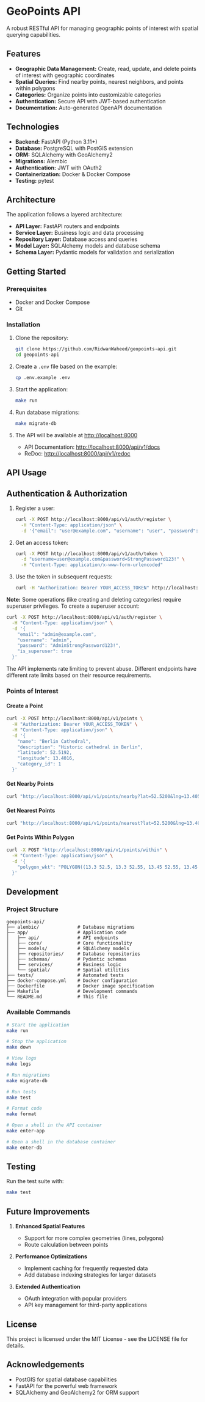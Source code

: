 # GeoPoints API

A robust RESTful API for managing geographic points of interest with spatial querying capabilities.

## Features

- **Geographic Data Management:** Create, read, update, and delete points of interest with geographic coordinates
- **Spatial Queries:** Find nearby points, nearest neighbors, and points within polygons
- **Categories:** Organize points into customizable categories 
- **Authentication:** Secure API with JWT-based authentication
- **Documentation:** Auto-generated OpenAPI documentation

## Technologies

- **Backend:** FastAPI (Python 3.11+)
- **Database:** PostgreSQL with PostGIS extension
- **ORM:** SQLAlchemy with GeoAlchemy2
- **Migrations:** Alembic
- **Authentication:** JWT with OAuth2
- **Containerization:** Docker & Docker Compose
- **Testing:** pytest

## Architecture

The application follows a layered architecture:

- **API Layer:** FastAPI routers and endpoints
- **Service Layer:** Business logic and data processing
- **Repository Layer:** Database access and queries
- **Model Layer:** SQLAlchemy models and database schema
- **Schema Layer:** Pydantic models for validation and serialization

## Getting Started

### Prerequisites

- Docker and Docker Compose
- Git

### Installation

1. Clone the repository:
   ```bash
   git clone https://github.com/RidwanWaheed/geopoints-api.git
   cd geopoints-api
   ```

2. Create a `.env` file based on the example:
   ```bash
   cp .env.example .env
   ```

3. Start the application:
   ```bash
   make run
   ```

4. Run database migrations:
   ```bash
   make migrate-db
   ```

5. The API will be available at [http://localhost:8000](http://localhost:8000)
   - API Documentation: [http://localhost:8000/api/v1/docs](http://localhost:8000/api/v1/docs)
   - ReDoc: [http://localhost:8000/api/v1/redoc](http://localhost:8000/api/v1/redoc)

## API Usage

## Authentication & Authorization

1. Register a user:
   ```bash
   curl -X POST http://localhost:8000/api/v1/auth/register \
     -H "Content-Type: application/json" \
     -d '{"email": "user@example.com", "username": "user", "password": "StrongPassword123!"}'
   ```

2. Get an access token:
   ```bash
   curl -X POST http://localhost:8000/api/v1/auth/token \
     -d "username=user@example.com&password=StrongPassword123!" \
     -H "Content-Type: application/x-www-form-urlencoded"
   ```

3. Use the token in subsequent requests:
   ```bash
   curl -H "Authorization: Bearer YOUR_ACCESS_TOKEN" http://localhost:8000/api/v1/points
   ```

**Note:** Some operations (like creating and deleting categories) require superuser privileges. To create a superuser account:

```bash
curl -X POST http://localhost:8000/api/v1/auth/register \
  -H "Content-Type: application/json" \
  -d '{
    "email": "admin@example.com", 
    "username": "admin", 
    "password": "AdminStrongPassword123!", 
    "is_superuser": true
  }'
```

The API implements rate limiting to prevent abuse. Different endpoints have different rate limits based on their resource requirements.

### Points of Interest

#### Create a Point

```bash
curl -X POST http://localhost:8000/api/v1/points \
  -H "Authorization: Bearer YOUR_ACCESS_TOKEN" \
  -H "Content-Type: application/json" \
  -d '{
    "name": "Berlin Cathedral",
    "description": "Historic cathedral in Berlin",
    "latitude": 52.5192,
    "longitude": 13.4016,
    "category_id": 1
  }'
```

#### Get Nearby Points

```bash
curl "http://localhost:8000/api/v1/points/nearby?lat=52.5200&lng=13.4050&radius=1000"
```

#### Get Nearest Points

```bash
curl "http://localhost:8000/api/v1/points/nearest?lat=52.5200&lng=13.4050&limit=5"
```

#### Get Points Within Polygon

```bash
curl -X POST "http://localhost:8000/api/v1/points/within" \
  -H "Content-Type: application/json" \
  -d '{
    "polygon_wkt": "POLYGON((13.3 52.5, 13.3 52.55, 13.45 52.55, 13.45 52.5, 13.3 52.5))"
  }'
```

## Development

### Project Structure

```
geopoints-api/
├── alembic/              # Database migrations
├── app/                  # Application code
│   ├── api/              # API endpoints
│   ├── core/             # Core functionality
│   ├── models/           # SQLAlchemy models
│   ├── repositories/     # Database repositories
│   ├── schemas/          # Pydantic schemas
│   ├── services/         # Business logic
│   └── spatial/          # Spatial utilities
├── tests/                # Automated tests
├── docker-compose.yml    # Docker configuration
├── Dockerfile            # Docker image specification
├── Makefile              # Development commands
└── README.md             # This file
```

### Available Commands

```bash
# Start the application
make run

# Stop the application
make down

# View logs
make logs

# Run migrations
make migrate-db

# Run tests
make test

# Format code
make format

# Open a shell in the API container
make enter-app

# Open a shell in the database container
make enter-db
```

## Testing

Run the test suite with:

```bash
make test
```

## Future Improvements

1. **Enhanced Spatial Features**
   - Support for more complex geometries (lines, polygons)
   - Route calculation between points

2. **Performance Optimizations**
   - Implement caching for frequently requested data
   - Add database indexing strategies for larger datasets

3. **Extended Authentication**
   - OAuth integration with popular providers
   - API key management for third-party applications

## License

This project is licensed under the MIT License - see the LICENSE file for details.

## Acknowledgements

- PostGIS for spatial database capabilities
- FastAPI for the powerful web framework
- SQLAlchemy and GeoAlchemy2 for ORM support
